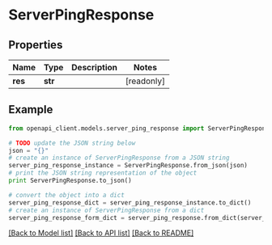 # ServerPingResponse


## Properties

Name | Type | Description | Notes
------------ | ------------- | ------------- | -------------
**res** | **str** |  | [readonly] 

## Example

```python
from openapi_client.models.server_ping_response import ServerPingResponse

# TODO update the JSON string below
json = "{}"
# create an instance of ServerPingResponse from a JSON string
server_ping_response_instance = ServerPingResponse.from_json(json)
# print the JSON string representation of the object
print ServerPingResponse.to_json()

# convert the object into a dict
server_ping_response_dict = server_ping_response_instance.to_dict()
# create an instance of ServerPingResponse from a dict
server_ping_response_form_dict = server_ping_response.from_dict(server_ping_response_dict)
```
[[Back to Model list]](../README.md#documentation-for-models) [[Back to API list]](../README.md#documentation-for-api-endpoints) [[Back to README]](../README.md)


